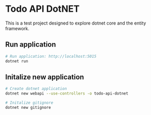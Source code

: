 # Todo API DotNET

This is a test project designed to explore dotnet core and the entity framework.

## Run application

``` sh
# Run application: http://localhost:5015
dotnet run
```

## Initalize new application

``` sh
# Create dotnet application
dotnet new webapi --use-controllers -o todo-api-dotnet

# Initalize gitignore
dotnet new gitignore
```
